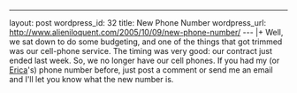 --- 
layout: post
wordpress_id: 32
title: New Phone Number
wordpress_url: http://www.alieniloquent.com/2005/10/09/new-phone-number/
--- |+
Well, we sat down to do some budgeting, and one of the things that got trimmed
was our cell-phone service. The timing was very good: our contract just ended
last week. So, we no longer have our cell phones. If you had my (or
[Erica][1]'s) phone number before, just post a comment or send me an email and
I'll let you know what the new number is.

   [1]: http://www.sperari.com


